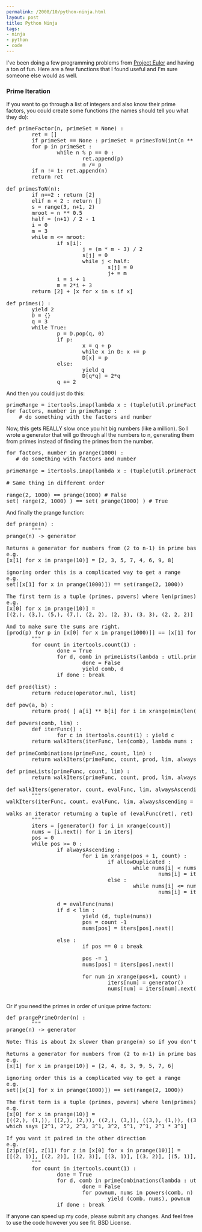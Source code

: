 ```yaml
--- 
permalink: /2008/10/python-ninja.html
layout: post
title: Python Ninja
tags: 
- ninja
- python
- code
---
```

I've been doing a few programming problems from <a href='http://projecteuler.net'>Project Euler</a> and having a ton of fun. Here are a few functions that I found useful and I'm sure someone else would as well.

<h3>Prime Iteration</h3>

If you want to go through a list of integers and also know their prime factors, you could create some functions (the names should tell you what they do):

<pre class="code">
def primeFactor(n, primeSet = None) :
        ret = []
        if primeSet == None : primeSet = primesToN(int(n ** 0.5))
        for p in primeSet :
                while n % p == 0 :
                        ret.append(p)
                        n /= p
        if n != 1: ret.append(n)
        return ret

def primesToN(n):
        if n==2 : return [2]
        elif n < 2 : return []
        s = range(3, n+1, 2)
        mroot = n ** 0.5
        half = (n+1) / 2 - 1
        i = 0
        m = 3
        while m <= mroot:
                if s[i]:
                        j = (m * m - 3) / 2
                        s[j] = 0
                        while j < half:
                                s[j] = 0
                                j+ = m
                i = i + 1
                m = 2*i + 3
        return [2] + [x for x in s if x]

def primes() :
        yield 2
        D = {}
        q = 3
        while True:
                p = D.pop(q, 0)
                if p:
                        x = q + p
                        while x in D: x += p
                        D[x] = p
                else:
                        yield q
                        D[q*q] = 2*q
                q += 2
</pre>

And then you could just do this:

<pre class="code">
primeRange = itertools.imap(lambda x : (tuple(util.primeFactor(x)), x), xrange(2, 1000))
for factors, number in primeRange :
    # do something with the factors and number
</pre>

Now, this gets REALLY slow once you hit big numbers (like a million). So I wrote a generator that will go through all the numbers to n, generating them from primes instead of finding the primes from the number.

<pre class="code">
for factors, number in prange(1000) :
   # do something with factors and number

primeRange = itertools.imap(lambda x : (tuple(util.primeFactor(x)), x), xrange(2, 10))

# Same thing in different order

range(2, 1000) == prange(1000) # False
set( range(2, 1000) ) == set( prange(1000) ) # True
</pre>

And finally the prange function:

<pre class="code">
def prange(n) :
        """
prange(n) -> generator

Returns a generator for numbers from (2 to n-1) in prime base order
e.g. 
[x[1] for x in prange(10)] = [2, 3, 5, 7, 4, 6, 9, 8]

ignoring order this is a complicated way to get a range
e.g.
set([x[1] for x in prange(1000)]) == set(range(2, 1000))

The first term is a tuple (primes, powers) where len(primes) == len(powers)
e.g. 
[x[0] for x in prange(10)] = 
[(2,), (3,), (5,), (7,), (2, 2), (2, 3), (3, 3), (2, 2, 2)]

And to make sure the sums are right.
[prod(p) for p in [x[0] for x in prange(1000)]] == [x[1] for x in prange(1000)]
        """
        for count in itertools.count(1) :
                done = True
                for d, comb in primeLists(lambda : util.primes(), count, n) :
                        done = False
                        yield comb, d
                if done : break

def prod(list) :
        return reduce(operator.mul, list)

def pow(a, b) :
        return prod( [ a[i] ** b[i] for i in xrange(min(len(a), len(b)))] )

def powers(comb, lim) :
        def iterFunc() :
                for c in itertools.count(1) : yield c
        return walkIters(iterFunc, len(comb), lambda nums : pow(comb, nums), lim)

def primeCombinations(primeFunc, count, lim) :
        return walkIters(primeFunc, count, prod, lim, alwaysAscending = True)

def primeLists(primeFunc, count, lim) :
        return walkIters(primeFunc, count, prod, lim, alwaysAscending = True, allowDuplicated = True)

def walkIters(generator, count, evalFunc, lim, alwaysAscending = False, allowDuplicated = False) :
        """
walkIters(iterFunc, count, evalFunc, lim, alwaysAscending = False) -> <generator>

walks an iterator returning a tuple of (evalFunc(ret), ret) for each row, where ret = (iterval0, iterval1, ...) and it is guarenteed that evalFunc(ret) < lim
        """
        iters = [generator() for i in xrange(count)]
        nums = [i.next() for i in iters]
        pos = 0
        while pos >= 0 :
                if alwaysAscending :
                        for i in xrange(pos + 1, count) :
                                if allowDuplicated :
                                        while nums[i] < nums[i-1] :
                                                nums[i] = iters[i].next()
                                else :
                                        while nums[i] <= nums[i-1] :
                                                nums[i] = iters[i].next()

                d = evalFunc(nums)
                if d < lim :
                        yield (d, tuple(nums))
                        pos = count -1
                        nums[pos] = iters[pos].next()

                else :
                        if pos == 0 : break

                        pos -= 1
                        nums[pos] = iters[pos].next()

                        for num in xrange(pos+1, count) :
                                iters[num] = generator()
                                nums[num] = iters[num].next()

</pre>

Or if you need the primes in order of unique prime factors:

<pre class="code">
def prangePrimeOrder(n) :
        """
prange(n) -> generator

Note: This is about 2x slower than prange(n) so if you don't care about order, use prange()

Returns a generator for numbers from (2 to n-1) in prime base order
e.g. 
[x[1] for x in prange(10)] = [2, 4, 8, 3, 9, 5, 7, 6]

ignoring order this is a complicated way to get a range
e.g.
set([x[1] for x in prange(1000)]) == set(range(2, 1000))

The first term is a tuple (primes, powers) where len(primes) == len(powers)
e.g. 
[x[0] for x in prange(10)] = 
[((2,), (1,)), ((2,), (2,)), ((2,), (3,)), ((3,), (1,)), ((3,), (2,)), ((5,), (1,)), ((7,), (1,)), ((2, 3), (1, 1))]
which says [2^1, 2^2, 2^3, 3^1, 3^2, 5^1, 7^1, 2^1 * 3^1]

If you want it paired in the other direction
e.g. 
[zip(z[0], z[1]) for z in [x[0] for x in prange(10)]] =
[[(2, 1)], [(2, 2)], [(2, 3)], [(3, 1)], [(3, 2)], [(5, 1)], [(7, 1)], [(2, 1), (3, 1)]]
        """
        for count in itertools.count(1) :
                done = True
                for d, comb in primeCombinations(lambda : util.primes(), count, n) :
                        done = False
                        for pownum, nums in powers(comb, n) :
                                yield (comb, nums), pownum
                if done : break
</pre>

If anyone can speed up my code, please submit any changes. And feel free to use the code however you see fit. BSD License.
